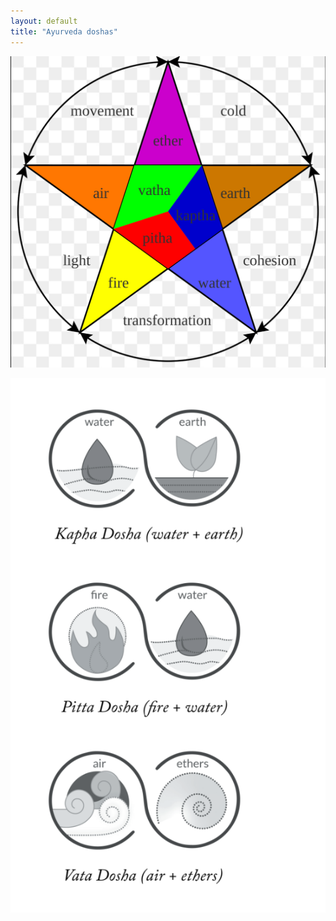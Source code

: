 ```yaml
---
layout: default
title: "Ayurveda doshas"
---
```






![](media/IMG_4275.jpeg)

![](media/cleanshot_2024-06-10-at-16-48-43@2x.png)